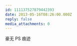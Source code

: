 ```yaml
---
id: 111137527879442393
date: 2013-05-16T08:26:00.000Z
reply: false
media_attachments: 0
---
```


豪无 PS 痕迹 ​​​​

